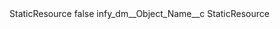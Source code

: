 <?xml version="1.0" encoding="UTF-8"?>
<CustomMetadata xmlns="http://soap.sforce.com/2006/04/metadata" xmlns:xsi="http://www.w3.org/2001/XMLSchema-instance" xmlns:xsd="http://www.w3.org/2001/XMLSchema">
    <label>StaticResource</label>
    <protected>false</protected>
    <values>
        <field>infy_dm__Object_Name__c</field>
        <value xsi:type="xsd:string">StaticResource</value>
    </values>
</CustomMetadata>
